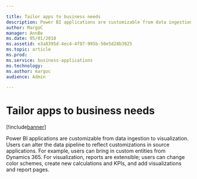 ```yaml
---

title: Tailor apps to business needs
description: Power BI applications are customizable from data ingestion to visualization.
author: MargoC
manager: AnnBe
ms.date: 05/01/2018
ms.assetid: e3a8395d-4ec4-4f07-995b-50e5d28b3825
ms.topic: article
ms.prod: 
ms.service: business-applications
ms.technology: 
ms.author: margoc
audience: Admin

---
```

#  Tailor apps to business needs


[!include[banner](../../includes/banner.md)]

Power BI applications are customizable from data ingestion to visualization.
Users can alter the data pipeline to reflect customizations in source
applications. For example, users can bring in custom entities from Dynamics 365.
For visualization, reports are extensible; users can change color schemes,
create new calculations and KPIs, and add visualizations and report pages.
